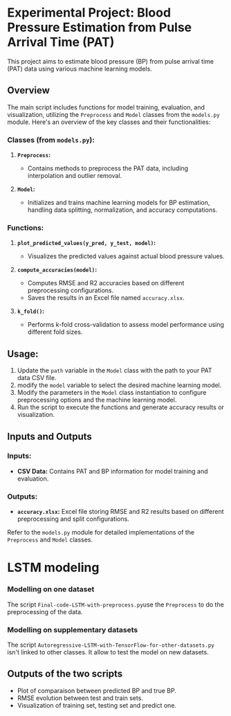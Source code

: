 # Experimental Project: Blood Pressure Estimation from Pulse Arrival Time (PAT)

This project aims to estimate blood pressure (BP) from pulse arrival time (PAT) data using various machine learning models.

## Overview

The main script includes functions for model training, evaluation, and visualization, utilizing the `Preprocess` and `Model` classes from the `models.py` module. Here's an overview of the key classes and their functionalities:

### Classes (from `models.py`):

1. **`Preprocess`:**
    - Contains methods to preprocess the PAT data, including interpolation and outlier removal.

2. **`Model`:**
    - Initializes and trains machine learning models for BP estimation, handling data splitting, normalization, and accuracy computations.

### Functions:

1. **`plot_predicted_values(y_pred, y_test, model)`:**
    - Visualizes the predicted values against actual blood pressure values.
    
2. **`compute_accuracies(model)`:**
    - Computes RMSE and R2 accuracies based on different preprocessing configurations.
    - Saves the results in an Excel file named `accuracy.xlsx`.

3. **`k_fold()`:**
    - Performs k-fold cross-validation to assess model performance using different fold sizes.

## Usage:

1. Update the `path` variable in the `Model` class with the path to your PAT data CSV file.
2. modify the `model` variable to select the desired machine learning model. 
3. Modify the parameters in the `Model` class instantiation to configure preprocessing options and the machine learning model.
4. Run the script to execute the functions and generate accuracy results or visualization.

## Inputs and Outputs

### Inputs:
- **CSV Data:** Contains PAT and BP information for model training and evaluation.

### Outputs:
- **`accuracy.xlsx`:** Excel file storing RMSE and R2 results based on different preprocessing and split configurations.

Refer to the `models.py` module for detailed implementations of the `Preprocess` and `Model` classes.

# LSTM modeling

### Modelling on one dataset
The script `Final-code-LSTM-with-preprocess.py`use the `Preprocess` to do the preprocessing of the data.

### Modelling on supplementary datasets 
The script `Autoregressive-LSTM-with-TensorFlow-for-other-datasets.py` isn't linked to other classes.
It allow to test the model on new datasets.

## Outputs of the two scripts
- Plot of comparaison between predicted BP and true BP.
- RMSE evolution between test and train sets.
- Visualization of training set, testing set and predict one. 


